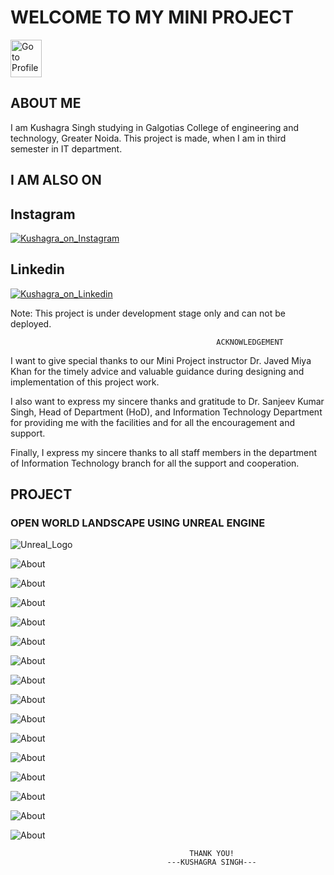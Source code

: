 # WELCOME TO MY MINI PROJECT

<a href="http://kushagraprofile.xyz">
         <img alt="Go to Profile" src="https://gitkushagra.github.io/medstore/Images/home.png" width="50" height="60"></a>

## ABOUT ME

I am Kushagra Singh studying in Galgotias College of engineering and technology, Greater Noida. This project is made, when I am in third semester in IT department.

## I AM ALSO ON

## Instagram
<a href="https://www.instagram.com/kushagra_shine">
         <img alt="Kushagra_on_Instagram" src="https://gitkushagra.github.io/medstore/Images/instalogo.png"></a>

## Linkedin
<a href="https://linkedin.com/in/kushagraprofile">
         <img alt="Kushagra_on_Linkedin" src="https://gitkushagra.github.io/medstore/Images/linklogo.png"></a>
         
 Note: This project is under development stage only and can not be deployed.
                              

                                                  ACKNOWLEDGEMENT

I want to give special thanks to our Mini Project instructor Dr. Javed Miya Khan for the timely advice and valuable guidance during designing and implementation of this project work.

I also want to express my sincere thanks and gratitude to Dr. Sanjeev Kumar Singh, Head of Department (HoD), and Information Technology Department for providing me with the facilities and for all the encouragement and support.

Finally, I express my sincere thanks to all staff members in the department of Information Technology branch for all the support and cooperation.


## PROJECT

### OPEN WORLD LANDSCAPE USING UNREAL ENGINE

![Unreal_Logo](https://gitkushagra.github.io/unreal/Images/unreallogo.png)

![About](https://gitkushagra.github.io/unreal/Images/1.png)

![About](https://gitkushagra.github.io/unreal/Images/2.png)

![About](https://gitkushagra.github.io/unreal/Images/3.png)

![About](https://gitkushagra.github.io/unreal/Images/4.png)

![About](https://gitkushagra.github.io/unreal/Images/5.png)

![About](https://gitkushagra.github.io/unreal/Images/6.png)

![About](https://gitkushagra.github.io/unreal/Images/7.png)

![About](https://gitkushagra.github.io/unreal/Images/8.png)

![About](https://gitkushagra.github.io/unreal/Images/9.png)

![About](https://gitkushagra.github.io/unreal/Images/10.png)

![About](https://gitkushagra.github.io/unreal/Images/11.png)

![About](https://gitkushagra.github.io/unreal/Images/12.png)

![About](https://gitkushagra.github.io/unreal/Images/13.png)

![About](https://gitkushagra.github.io/unreal/Images/14.png)

![About](https://gitkushagra.github.io/unreal/Images/15.png)











                                            THANK YOU!
                                       ---KUSHAGRA SINGH---

